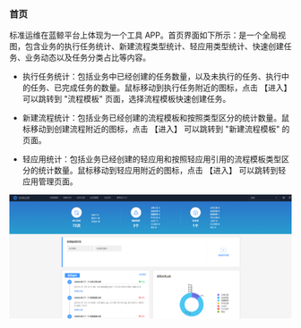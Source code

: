 ### 首页 

标准运维在蓝鲸平台上体现为一个工具 APP。首页界面如下所示：是一个全局视图，包含业务的执行任务统计、新建流程类型统计、轻应用类型统计、快速创建任务、业务动态以及任务分类占比等内容。

- 执行任务统计：包括业务中已经创建的任务数量，以及未执行的任务、执行中的任务、已完成任务的数量。鼠标移动到执行任务附近的图标，点击 【进入】 可以跳转到 "流程模板" 页面，选择流程模板快速创建任务。

- 新建流程统计：包括业务已经创建的流程模板和按照类型区分的统计数量。鼠标移动到创建流程附近的图标，点击 【进入】 可以跳转到 "新建流程模板" 的页面。

- 轻应用统计：包括业务已经创建的轻应用和按照轻应用引用的流程模板类型区分的统计数量。鼠标移动到轻应用附近的图标，点击 【进入】 可以跳转到轻应用管理页面。

![](../assets/标准运维首页.png)
